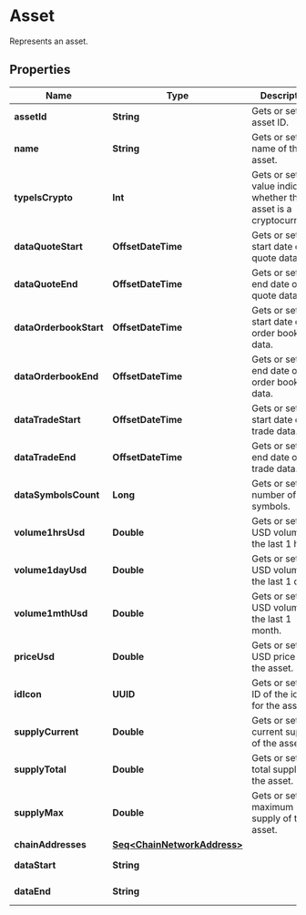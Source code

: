 

# Asset

Represents an asset.

## Properties

Name | Type | Description | Notes
------------ | ------------- | ------------- | -------------
**assetId** | **String** | Gets or sets the asset ID. |  [optional]
**name** | **String** | Gets or sets the name of the asset. |  [optional]
**typeIsCrypto** | **Int** | Gets or sets a value indicating whether the asset is a cryptocurrency. |  [optional]
**dataQuoteStart** | **OffsetDateTime** | Gets or sets the start date of quote data. |  [optional]
**dataQuoteEnd** | **OffsetDateTime** | Gets or sets the end date of quote data. |  [optional]
**dataOrderbookStart** | **OffsetDateTime** | Gets or sets the start date of order book data. |  [optional]
**dataOrderbookEnd** | **OffsetDateTime** | Gets or sets the end date of order book data. |  [optional]
**dataTradeStart** | **OffsetDateTime** | Gets or sets the start date of trade data. |  [optional]
**dataTradeEnd** | **OffsetDateTime** | Gets or sets the end date of trade data. |  [optional]
**dataSymbolsCount** | **Long** | Gets or sets the number of symbols. |  [optional]
**volume1hrsUsd** | **Double** | Gets or sets the USD volume in the last 1 hour. |  [optional]
**volume1dayUsd** | **Double** | Gets or sets the USD volume in the last 1 day. |  [optional]
**volume1mthUsd** | **Double** | Gets or sets the USD volume in the last 1 month. |  [optional]
**priceUsd** | **Double** | Gets or sets the USD price of the asset. |  [optional]
**idIcon** | **UUID** | Gets or sets the ID of the icon for the asset. |  [optional]
**supplyCurrent** | **Double** | Gets or sets the current supply of the asset. |  [optional]
**supplyTotal** | **Double** | Gets or sets the total supply of the asset. |  [optional]
**supplyMax** | **Double** | Gets or sets the maximum supply of the asset. |  [optional]
**chainAddresses** | [**Seq&lt;ChainNetworkAddress&gt;**](ChainNetworkAddress.md) |  |  [optional]
**dataStart** | **String** |  |  [optional] [readonly]
**dataEnd** | **String** |  |  [optional] [readonly]



